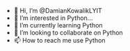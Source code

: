 - 👋 Hi, I’m @DamianKowalikLYIT
- 👀 I’m interested in Python...
- 🌱 I’m currently learning Python
- 💞️ I’m looking to collaborate on Python
- 📫 How to reach me use Python

<!---
DamianKowalikLYIT/DamianKowalikLYIT is a ✨ special ✨ repository because its `README.md` (this file) appears on your GitHub profile.
You can click the Preview link to take a look at your changes.
--->
